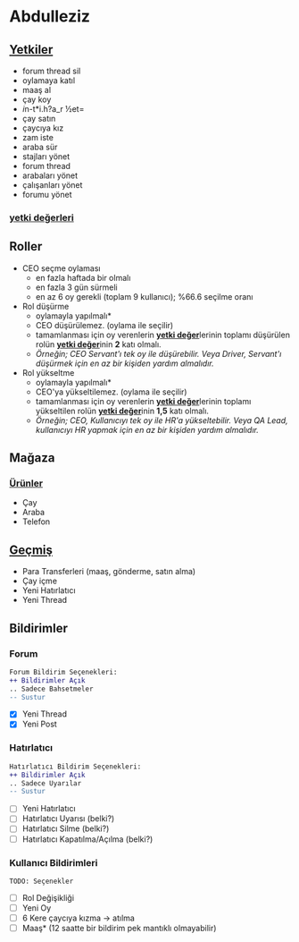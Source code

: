 # Abdulleziz

## [Yetkiler](/src/utils/abdulleziz.ts)

- forum thread sil
- oylamaya katıl
- maaş al
- çay koy
- *i*n-t*i.h?a_r ½et=
- çay satın
- çaycıya kız
- zam iste
- araba sür
- stajları yönet
- forum thread
- arabaları yönet
- çalışanları yönet
- forumu yönet
<!-- ***[yetki değerleri](/src/utils/zod-utils.ts)*** -->
### [yetki değerleri](/src/utils/zod-utils.ts, "rs")

## Roller

- CEO seçme oylaması
  - en fazla haftada bir olmalı
  - en fazla 3 gün sürmeli
  - en az 6 oy gerekli (toplam 9 kullanıcı); %66.6 seçilme oranı
- Rol düşürme
  - oylamayla yapılmalı*
  - CEO düşürülemez. (oylama ile seçilir)
  - tamamlanması için oy verenlerin [**yetki değer**](#yetki-değerleri)lerinin toplamı düşürülen rolün [**yetki değer**](#yetki-değerleri)inin **2** katı olmalı.
  - *Örneğin; CEO Servant'ı tek oy ile düşürebilir. Veya Driver, Servant'ı düşürmek için en az bir kişiden yardım almalıdır.*
- Rol yükseltme
  - oylamayla yapılmalı*
  - CEO'ya yükseltilemez. (oylama ile seçilir)
  - tamamlanması için oy verenlerin [**yetki değer**](#yetki-değerleri)lerinin toplamı yükseltilen rolün [**yetki değer**](#yetki-değerleri)inin **1,5** katı olmalı.
  - *Örneğin; CEO, Kullanıcıyı tek oy ile HR'a yükseltebilir. Veya QA Lead, kullanıcıyı HR yapmak için en az bir kişiden yardım almalıdır.*

## Mağaza

### [Ürünler](/src/utils/entities.ts)

- Çay
- Araba
- Telefon

## [Geçmiş](src/components/panels/HistoryPanel.tsx)

- Para Transferleri (maaş, gönderme, satın alma)
- Çay içme
- Yeni Hatırlatıcı
- Yeni Thread

## Bildirimler

### Forum

```diff
Forum Bildirim Seçenekleri:
++ Bildirimler Açık
.. Sadece Bahsetmeler
-- Sustur
```

- [X] Yeni Thread
- [X] Yeni Post

### Hatırlatıcı

```diff
Hatırlatıcı Bildirim Seçenekleri:
++ Bildirimler Açık
.. Sadece Uyarılar
-- Sustur
```

- [ ] Yeni Hatırlatıcı
- [ ] Hatırlatıcı Uyarısı (belki?)
- [ ] Hatırlatıcı Silme (belki?)
- [ ] Hatırlatıcı Kapatılma/Açılma (belki?)

### Kullanıcı Bildirimleri

`TODO: Seçenekler`

- [ ] Rol Değişikliği
- [ ] Yeni Oy
- [ ] 6 Kere çaycıya kızma -> atılma
- [ ] Maaş* (12 saatte bir bildirim pek mantıklı olmayabilir)
